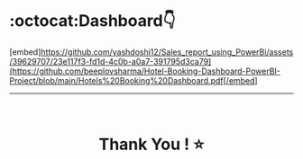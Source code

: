 # :octocat:Dashboard👇
[embed]https://github.com/yashdoshi12/Sales_report_using_PowerBi/assets/39629707/23e117f3-fd1d-4c0b-a0a7-391795d3ca79](https://github.com/beeplovsharma/Hotel-Booking-Dashboard-PowerBI-Project/blob/main/Hotels%20Booking%20Dashboard.pdf[/embed]

<hr />
<br />

# <div align="center">Thank You ! ⭐️</div>
